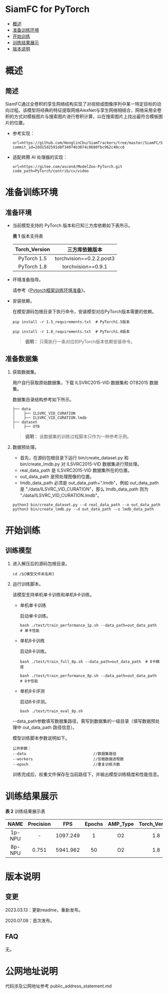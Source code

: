 # SiamFC for PyTorch

-   [概述](概述.md)
-   [准备训练环境](准备训练环境.md)
-   [开始训练](开始训练.md)
-   [训练结果展示](训练结果展示.md)
-   [版本说明](版本说明.md)



# 概述

## 简述

SiamFC通过全卷积的孪生网络结构实现了对视频或图像序列中某一特定目标的动向过程。该模型将经典的特征提取网络AlexNet与孪生网络相结合，网络采用全卷积的方式对模板图片与搜索图片进行卷积计算，以在搜索图片上找出最符合模板图片的位置。

- 参考实现：

  ```
  url=https://github.com/HonglinChu/SiamTrackers/tree/master/SiamFC/SiamFC
  commit_id=2dd15d2591d8f34074b3074c0680fbc962c40cc6
  ```

- 适配昇腾 AI 处理器的实现：

  ```
  url=https://gitee.com/ascend/ModelZoo-PyTorch.git
  code_path=PyTorch/contrib/cv/video
  ```


# 准备训练环境

## 准备环境

- 当前模型支持的 PyTorch 版本和已知三方库依赖如下表所示。

  **表 1**  版本支持表

  | Torch_Version      | 三方库依赖版本                                 |
  | :--------: | :----------------------------------------------------------: |
  | PyTorch 1.5 | torchvision==0.2.2.post3 |
  | PyTorch 1.8 | torchvision==0.9.1 |
  
- 环境准备指导。

  请参考《[Pytorch框架训练环境准备](https://www.hiascend.com/document/detail/zh/ModelZoo/pytorchframework/ptes)》。
  
- 安装依赖。

  在模型源码包根目录下执行命令，安装模型对应PyTorch版本需要的依赖。
  ```
  pip install -r 1.5_requirements.txt  # PyTorch1.5版本
  
  pip install -r 1.8_requirements.txt  # PyTorch1.8版本
  ```
  > **说明：** 
  >只需执行一条对应的PyTorch版本依赖安装命令。


## 准备数据集

1. 获取数据集。

   用户自行获取原始数据集，下载 ILSVRC2015-VID 数据集和 OTB2015 数据集。
   
   数据集目录结构参考如下所示。
   ```
   ├── data  
   │    ├── ILSVRC_VID_CURATION  
   │    ├── ILSVRC_VID_CURATION.lmdb  
   ├── dataset 
   │    ├── OTB
   ```
   
   > **说明：** 
   >该数据集的训练过程脚本只作为一种参考示例。

2. 数据预处理。
	- 首先，在源码包根目录下运行 bin/create_dataset.py 和 bin/create_lmdb.py 对 ILSVRC2015-VID 数据集进行预处理。
	- real_data_path 是 ILSVRC2015-VID 数据集所在的位置。
	- out_data_path 是预处理图像的位置。
	- lmdb_data_path 必须是 out_data_path+".lmdb"，例如 out_data_path 是 "./data/ILSVRC_VID_CURATION"，那么 lmdb_data_path 则为 "./data/ILSVRC_VID_CURATION.lmdb"。
	
	```
	python3 bin/create_dataset.py --d real_data_path --o out_data_path
	python3 bin/create_lmdb.py --d out_data_path --o lmdb_data_path
	```


# 开始训练

## 训练模型

1. 进入解压后的源码包根目录。

   ```
   cd /${模型文件夹名称} 
   ```

2. 运行训练脚本。

   该模型支持单机单卡训练和单机8卡训练。

   - 单机单卡训练

     启动单卡训练。

     ```
     bash ./test/train_performance_1p.sh --data_path=out_data_path  # 单卡性能
     ```
     
   - 单机8卡训练

     启动8卡训练。

     ```
     bash ./test/train_full_8p.sh --data_path=out_data_path  # 8卡精度
     
     bash ./test/train_performance_8p.sh --data_path=out_data_path  # 8卡性能
     ```
   
   - 单机8卡评测

     启动8卡评测。

     ```
     bash ./test/train_eval_8p.sh
     ```
   
   --data_path参数填写数据集路径，需写到数据集的一级目录（填写数据预处理中 out_data_path 路径信息）。

   模型训练脚本参数说明如下。

   ```
   公共参数：
   --data                              //数据集路径
   --workers                           //加载数据进程数      
   --epoch                             //重复训练次数
   ```
   
   训练完成后，权重文件保存在当前路径下，并输出模型训练精度和性能信息。


# 训练结果展示

**表 2**  训练结果展示表

| NAME | Precision |  FPS  | Epochs | AMP_Type | Torch_Version |
|:-------:| :-------: | :--: | :----: | :------: | :------: |
| 1p-NPU |     -     |  1097.249 |   1    |    O2    |    1.8    |
| 8p-NPU |  0.751  |  5941.962 |   50   |    O2    |    1.8    |


# 版本说明

## 变更

2023.03.13：更新readme，重新发布。

2020.07.08：首次发布。

## FAQ

无。


# 公网地址说明

代码涉及公网地址参考 public_address_statement.md